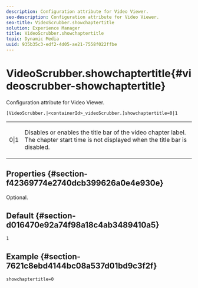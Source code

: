 ```yaml
---
description: Configuration attribute for Video Viewer.
seo-description: Configuration attribute for Video Viewer.
seo-title: VideoScrubber.showchaptertitle
solution: Experience Manager
title: VideoScrubber.showchaptertitle
topic: Dynamic Media
uuid: 935b35c3-edf2-4d05-ae21-7558f022ffbe
---
```


# VideoScrubber.showchaptertitle{#videoscrubber-showchaptertitle}

Configuration attribute for Video Viewer.

 `[VideoScrubber.|<containerId>_videoScrubber.]showchaptertitle=0|1`

<table id="table_C616483932C2482CA9794DDD7313FD7C"> 
 <tbody> 
  <tr> 
   <td colname="col1"> <p> <span class="codeph"> 0|1</span> </p> </td> 
   <td colname="col2"> <p> Disables or enables the title bar of the video chapter label. The chapter start time is not displayed when the title bar is disabled. </p> </td> 
  </tr> 
 </tbody> 
</table>

## Properties {#section-f42369774e2740dcb399626a0e4e930e}

Optional.

## Default {#section-d016470e92a74f98a18c4ab3489410a5}

`1`

## Example {#section-7621c8ebd4144bc08a537d01bd9c3f2f}

```
showchaptertitle=0
```

